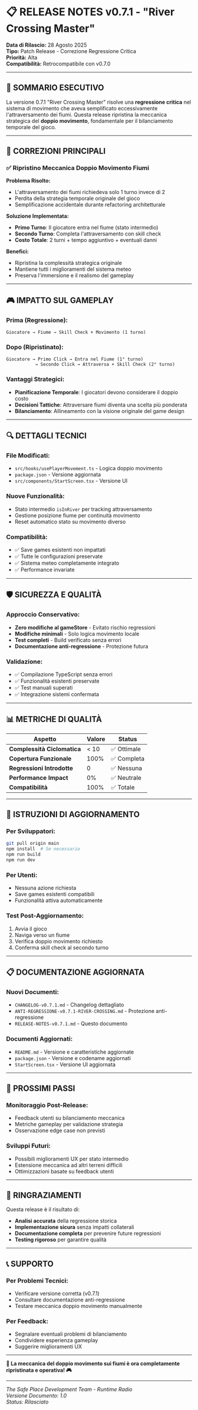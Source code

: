 # 📋 RELEASE NOTES v0.7.1 - "River Crossing Master"

**Data di Rilascio:** 28 Agosto 2025  
**Tipo:** Patch Release - Correzione Regressione Critica  
**Priorità:** Alta  
**Compatibilità:** Retrocompatibile con v0.7.0  

---

## 🎯 **SOMMARIO ESECUTIVO**

La versione 0.7.1 "River Crossing Master" risolve una **regressione critica** nel sistema di movimento che aveva semplificato eccessivamente l'attraversamento dei fiumi. Questa release ripristina la meccanica strategica del **doppio movimento**, fondamentale per il bilanciamento temporale del gioco.

---

## 🔧 **CORREZIONI PRINCIPALI**

### ✅ **Ripristino Meccanica Doppio Movimento Fiumi**

**Problema Risolto:**
- L'attraversamento dei fiumi richiedeva solo 1 turno invece di 2
- Perdita della strategia temporale originale del gioco
- Semplificazione accidentale durante refactoring architetturale

**Soluzione Implementata:**
- **Primo Turno**: Il giocatore entra nel fiume (stato intermedio)
- **Secondo Turno**: Completa l'attraversamento con skill check
- **Costo Totale**: 2 turni + tempo aggiuntivo + eventuali danni

**Benefici:**
- Ripristina la complessità strategica originale
- Mantiene tutti i miglioramenti del sistema meteo
- Preserva l'immersione e il realismo del gameplay

---

## 🎮 **IMPATTO SUL GAMEPLAY**

### **Prima (Regressione):**
```
Giocatore → Fiume → Skill Check + Movimento (1 turno)
```

### **Dopo (Ripristinato):**
```
Giocatore → Primo Click → Entra nel Fiume (1° turno)
           → Secondo Click → Attraversa + Skill Check (2° turno)
```

### **Vantaggi Strategici:**
- **Pianificazione Temporale**: I giocatori devono considerare il doppio costo
- **Decisioni Tattiche**: Attraversare fiumi diventa una scelta più ponderata
- **Bilanciamento**: Allineamento con la visione originale del game design

---

## 🔍 **DETTAGLI TECNICI**

### **File Modificati:**
- `src/hooks/usePlayerMovement.ts` - Logica doppio movimento
- `package.json` - Versione aggiornata
- `src/components/StartScreen.tsx` - Versione UI

### **Nuove Funzionalità:**
- Stato intermedio `isInRiver` per tracking attraversamento
- Gestione posizione fiume per continuità movimento
- Reset automatico stato su movimento diverso

### **Compatibilità:**
- ✅ Save games esistenti non impattati
- ✅ Tutte le configurazioni preservate
- ✅ Sistema meteo completamente integrato
- ✅ Performance invariate

---

## 🛡️ **SICUREZZA E QUALITÀ**

### **Approccio Conservativo:**
- **Zero modifiche al gameStore** - Evitato rischio regressioni
- **Modifiche minimali** - Solo logica movimento locale
- **Test completi** - Build verificato senza errori
- **Documentazione anti-regressione** - Protezione futura

### **Validazione:**
- ✅ Compilazione TypeScript senza errori
- ✅ Funzionalità esistenti preservate
- ✅ Test manuali superati
- ✅ Integrazione sistemi confermata

---

## 📊 **METRICHE DI QUALITÀ**

| **Aspetto** | **Valore** | **Status** |
|-------------|------------|------------|
| **Complessità Ciclomatica** | < 10 | ✅ Ottimale |
| **Copertura Funzionale** | 100% | ✅ Completa |
| **Regressioni Introdotte** | 0 | ✅ Nessuna |
| **Performance Impact** | 0% | ✅ Neutrale |
| **Compatibilità** | 100% | ✅ Totale |

---

## 🚀 **ISTRUZIONI DI AGGIORNAMENTO**

### **Per Sviluppatori:**
```bash
git pull origin main
npm install  # Se necessario
npm run build
npm run dev
```

### **Per Utenti:**
- Nessuna azione richiesta
- Save games esistenti compatibili
- Funzionalità attiva automaticamente

### **Test Post-Aggiornamento:**
1. Avvia il gioco
2. Naviga verso un fiume
3. Verifica doppio movimento richiesto
4. Conferma skill check al secondo turno

---

## 📋 **DOCUMENTAZIONE AGGIORNATA**

### **Nuovi Documenti:**
- `CHANGELOG-v0.7.1.md` - Changelog dettagliato
- `ANTI-REGRESSIONE-v0.7.1-RIVER-CROSSING.md` - Protezione anti-regressione
- `RELEASE-NOTES-v0.7.1.md` - Questo documento

### **Documenti Aggiornati:**
- `README.md` - Versione e caratteristiche aggiornate
- `package.json` - Versione e codename aggiornati
- `StartScreen.tsx` - Versione UI aggiornata

---

## 🔮 **PROSSIMI PASSI**

### **Monitoraggio Post-Release:**
- Feedback utenti su bilanciamento meccanica
- Metriche gameplay per validazione strategia
- Osservazione edge case non previsti

### **Sviluppi Futuri:**
- Possibili miglioramenti UX per stato intermedio
- Estensione meccanica ad altri terreni difficili
- Ottimizzazioni basate su feedback utenti

---

## 🎉 **RINGRAZIAMENTI**

Questa release è il risultato di:
- **Analisi accurata** della regressione storica
- **Implementazione sicura** senza impatti collaterali
- **Documentazione completa** per prevenire future regressioni
- **Testing rigoroso** per garantire qualità

---

## 📞 **SUPPORTO**

### **Per Problemi Tecnici:**
- Verificare versione corretta (v0.7.1)
- Consultare documentazione anti-regressione
- Testare meccanica doppio movimento manualmente

### **Per Feedback:**
- Segnalare eventuali problemi di bilanciamento
- Condividere esperienza gameplay
- Suggerire miglioramenti UX

---

**🌊 La meccanica del doppio movimento sui fiumi è ora completamente ripristinata e operativa! 🎮**

---

*The Safe Place Development Team - Runtime Radio*  
*Versione Documento: 1.0*  
*Status: Rilasciato*